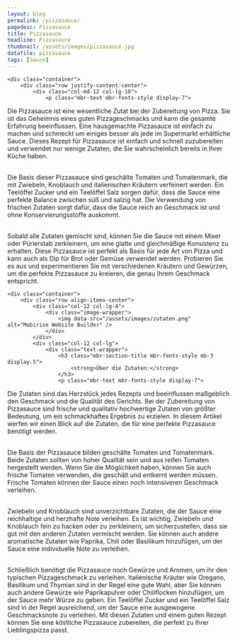 ```yaml
---
layout: blog
permalink: /pizzasauce/
pagedesc: Pizzasauce
title: Pizzasauce
headline: Pizzasauce
thumbnail: /assets/images/pizzasauce.jpg
datafile: pizzasauce
tags: [Sauce]
---
```

<!-- Einleitung START -->
<section data-bs-version="5.1" class="content5 cid-tyyJcTFpkx" id="content5-4">
    <!-- CONTENT-TEMPLATE START -->

    <div class="container">
        <div class="row justify-content-center">
            <div class="col-md-12 col-lg-10">
                <p class="mbr-text mbr-fonts-style display-7">
Die Pizzasauce ist eine wesentliche Zutat bei der Zubereitung von Pizza. Sie ist das Geheimnis eines guten Pizzageschmacks und kann die gesamte Erfahrung beeinflussen. Eine hausgemachte Pizzasauce ist einfach zu machen und schmeckt um einiges besser als jede im Supermarkt erhältliche Sauce. Dieses Rezept für Pizzasauce ist einfach und schnell zuzubereiten und verwendet nur wenige Zutaten, die Sie wahrscheinlich bereits in Ihrer Küche haben.<br><br>

Die Basis dieser Pizzasauce sind geschälte Tomaten und Tomatenmark, die mit Zwiebeln, Knoblauch und italienischen Kräutern verfeinert werden. Ein Teelöffel Zucker und ein Teelöffel Salz sorgen dafür, dass die Sauce eine perfekte Balance zwischen süß und salzig hat. Die Verwendung von frischen Zutaten sorgt dafür, dass die Sauce reich an Geschmack ist und ohne Konservierungsstoffe auskommt.<br><br>

Sobald alle Zutaten gemischt sind, können Sie die Sauce mit einem Mixer oder Pürierstab zerkleinern, um eine glatte und gleichmäßige Konsistenz zu erhalten. Diese Pizzasauce ist perfekt als Basis für jede Art von Pizza und kann auch als Dip für Brot oder Gemüse verwendet werden. Probieren Sie es aus und experimentieren Sie mit verschiedenen Kräutern und Gewürzen, um die perfekte Pizzasauce zu kreieren, die genau Ihrem Geschmack entspricht.
                </p>
            </div>
        </div>
    </div>
    <!-- CONTENT-TEMPLATE END -->
</section>
<!-- Einleitung ENDE -->

<!-- Über die Zutaten START-->
<section data-bs-version="5.1" class="image1 cid-tyz1VZbAsM" id="image1-a">
    <!-- CONTENT-WITH-IMAGE-AND-HEADLINE-LEFT-TEMPLATE START -->

    <div class="container">
        <div class="row align-items-center">
            <div class="col-12 col-lg-4">
                <div class="image-wrapper">
                    <img data-src="/assets/images/zutaten.png" alt="Mobirise Website Builder" />
                </div>
            </div>
            <div class="col-12 col-lg">
                <div class="text-wrapper">
                    <h3 class="mbr-section-title mbr-fonts-style mb-3 display-5">
                        <strong>Über die Zutaten:</strong>
                    </h3>
                    <p class="mbr-text mbr-fonts-style display-7">
Die Zutaten sind das Herzstück jedes Rezepts und beeinflussen maßgeblich den Geschmack und die Qualität des Gerichts. Bei der Zubereitung von Pizzasauce sind frische und qualitativ hochwertige Zutaten von größter Bedeutung, um ein schmackhaftes Ergebnis zu erzielen. In diesem Artikel werfen wir einen Blick auf die Zutaten, die für eine perfekte Pizzasauce benötigt werden.<br><br>

Die Basis der Pizzasauce bilden geschälte Tomaten und Tomatenmark. Beide Zutaten sollten von hoher Qualität sein und aus reifen Tomaten hergestellt werden. Wenn Sie die Möglichkeit haben, können Sie auch frische Tomaten verwenden, die geschält und entkernt werden müssen. Frische Tomaten können der Sauce einen noch intensiveren Geschmack verleihen.<br><br>

Zwiebeln und Knoblauch sind unverzichtbare Zutaten, die der Sauce eine reichhaltige und herzhafte Note verleihen. Es ist wichtig, Zwiebeln und Knoblauch fein zu hacken oder zu zerkleinern, um sicherzustellen, dass sie gut mit den anderen Zutaten vermischt werden. Sie können auch andere aromatische Zutaten wie Paprika, Chili oder Basilikum hinzufügen, um der Sauce eine individuelle Note zu verleihen.<br><br>

Schließlich benötigt die Pizzasauce noch Gewürze und Aromen, um ihr den typischen Pizzageschmack zu verleihen. Italienische Kräuter wie Oregano, Basilikum und Thymian sind in der Regel eine gute Wahl, aber Sie können auch andere Gewürze wie Paprikapulver oder Chiliflocken hinzufügen, um der Sauce mehr Würze zu geben. Ein Teelöffel Zucker und ein Teelöffel Salz sind in der Regel ausreichend, um der Sauce eine ausgewogene Geschmacksnote zu verleihen. Mit diesen Zutaten und einem guten Rezept können Sie eine köstliche Pizzasauce zubereiten, die perfekt zu Ihrer Lieblingspizza passt.
                    </p>
                </div>
            </div>
        </div>
    </div>
    <!-- CONTENT-WITH-IMAGE-AND-HEADLINE-LEFT-TEMPLATE END -->
</section>
<!-- Über die Zutaten END-->
